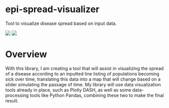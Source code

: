 # epi-spread-visualizer
Tool to visualize disease spread based on input data.

![](https://img.shields.io/github/license/scb-school/epi-spread-visualizer)
![](https://img.shields.io/github/issues/scb-school/epi-spread-visualizer)
# Overview
With this library, I am creating a tool that will assist in visualizing the spread of a disease according to an inputted line listing of populations becoming sick over time, translating this data into a map that will change based on a slider simulating the passage of time. My library will use data visualization tools already in place, such as Plotly DASH, as well as some data-processing tools like Python Pandas, combining these two to make the final result.
